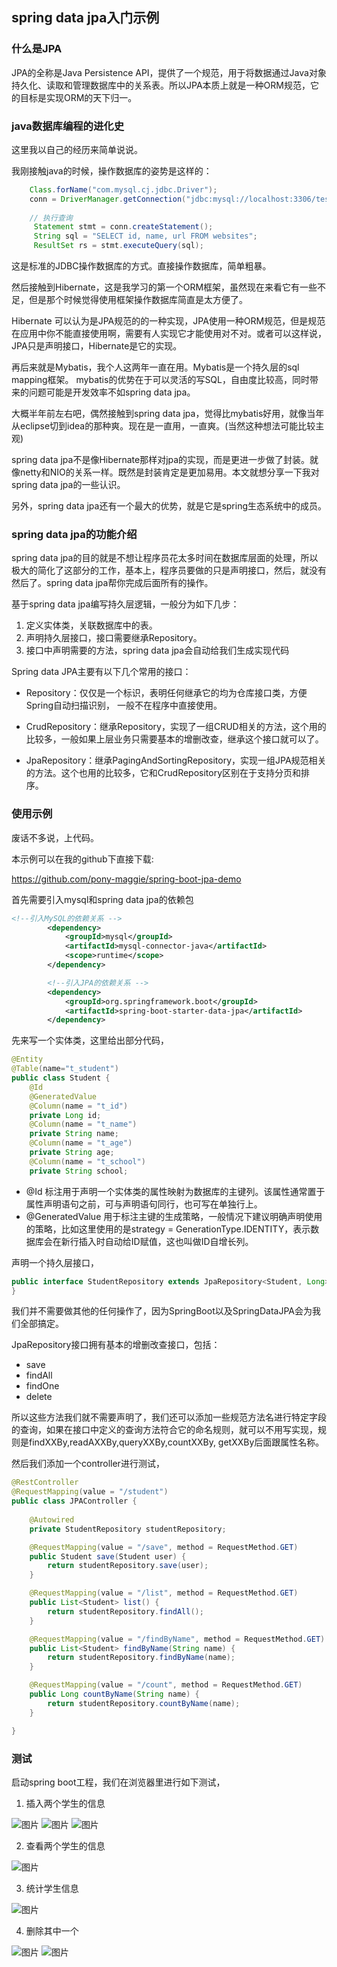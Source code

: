 ## spring data jpa入门示例

### 什么是JPA

JPA的全称是Java Persistence API，提供了一个规范，用于将数据通过Java对象持久化、读取和管理数据库中的关系表。所以JPA本质上就是一种ORM规范，它的目标是实现ORM的天下归一。


### java数据库编程的进化史

这里我以自己的经历来简单说说。

我刚接触java的时候，操作数据库的姿势是这样的：

```java
    Class.forName("com.mysql.cj.jdbc.Driver");
    conn = DriverManager.getConnection("jdbc:mysql://localhost:3306/test","root","123456");
        
    // 执行查询
     Statement stmt = conn.createStatement();
     String sql = "SELECT id, name, url FROM websites";
     ResultSet rs = stmt.executeQuery(sql);
```

这是标准的JDBC操作数据库的方式。直接操作数据库，简单粗暴。

然后接触到Hibernate，这是我学习的第一个ORM框架，虽然现在来看它有一些不足，但是那个时候觉得使用框架操作数据库简直是太方便了。

Hibernate 可以认为是JPA规范的的一种实现，JPA使用一种ORM规范，但是规范在应用中你不能直接使用啊，需要有人实现它才能使用对不对。或者可以这样说，JPA只是声明接口，Hibernate是它的实现。


再后来就是Mybatis，我个人这两年一直在用。Mybatis是一个持久层的sql mapping框架。
mybatis的优势在于可以灵活的写SQL，自由度比较高，同时带来的问题可能是开发效率不如spring data jpa。

大概半年前左右吧，偶然接触到spring data jpa，觉得比mybatis好用，就像当年从eclipse切到idea的那种爽。现在是一直用，一直爽。(当然这种想法可能比较主观)

spring data jpa不是像Hibernate那样对jpa的实现，而是更进一步做了封装。就像netty和NIO的关系一样。既然是封装肯定是更加易用。本文就想分享一下我对spring data jpa的一些认识。

另外，spring data jpa还有一个最大的优势，就是它是spring生态系统中的成员。

### spring data jpa的功能介绍

spring data jpa的目的就是不想让程序员花太多时间在数据库层面的处理，所以极大的简化了这部分的工作，基本上，程序员要做的只是声明接口，然后，就没有然后了。spring data jpa帮你完成后面所有的操作。

基于spring data jpa编写持久层逻辑，一般分为如下几步：

1. 定义实体类，关联数据库中的表。
2. 声明持久层接口，接口需要继承Repository。
3. 接口中声明需要的方法，spring data jpa会自动给我们生成实现代码

Spring data JPA主要有以下几个常用的接口：

* Repository：仅仅是一个标识，表明任何继承它的均为仓库接口类，方便Spring自动扫描识别， 一般不在程序中直接使用。

* CrudRepository：继承Repository，实现了一组CRUD相关的方法，这个用的比较多，一般如果上层业务只需要基本的增删改查，继承这个接口就可以了。

* JpaRepository：继承PagingAndSortingRepository，实现一组JPA规范相关的方法。这个也用的比较多，它和CrudRepository区别在于支持分页和排序。

### 使用示例

废话不多说，上代码。

本示例可以在我的github下直接下载:

https://github.com/pony-maggie/spring-boot-jpa-demo


首先需要引入mysql和spring data jpa的依赖包

```xml
<!--引入MySQL的依赖关系 -->
		<dependency>
			<groupId>mysql</groupId>
			<artifactId>mysql-connector-java</artifactId>
			<scope>runtime</scope>
		</dependency>

		<!--引入JPA的依赖关系 -->
		<dependency>
			<groupId>org.springframework.boot</groupId>
			<artifactId>spring-boot-starter-data-jpa</artifactId>
		</dependency>
```



先来写一个实体类，这里给出部分代码，

```java
@Entity
@Table(name="t_student")
public class Student {
	@Id
    @GeneratedValue
    @Column(name = "t_id")
    private Long id;
    @Column(name = "t_name")
    private String name;
    @Column(name = "t_age")
    private String age;
    @Column(name = "t_school")
    private String school;
```


* @Id 标注用于声明一个实体类的属性映射为数据库的主键列。该属性通常置于属性声明语句之前，可与声明语句同行，也可写在单独行上。 
* @GeneratedValue 用于标注主键的生成策略，一般情况下建议明确声明使用的策略，比如这里使用的是strategy = GenerationType.IDENTITY，表示数据库会在新行插入时自动给ID赋值，这也叫做ID自增长列。



声明一个持久层接口，

```java
public interface StudentRepository extends JpaRepository<Student, Long> {
}
```


我们并不需要做其他的任何操作了，因为SpringBoot以及SpringDataJPA会为我们全部搞定。

JpaRepository接口拥有基本的增删改查接口，包括：

* save
* findAll
* findOne
* delete

所以这些方法我们就不需要声明了，我们还可以添加一些规范方法名进行特定字段的查询，如果在接口中定义的查询方法符合它的命名规则，就可以不用写实现，规则是findXXBy,readAXXBy,queryXXBy,countXXBy, getXXBy后面跟属性名称。

然后我们添加一个controller进行测试，

```java
@RestController
@RequestMapping(value = "/student")
public class JPAController {
	
	@Autowired
	private StudentRepository studentRepository;

	@RequestMapping(value = "/save", method = RequestMethod.GET)
	public Student save(Student user) {
		return studentRepository.save(user);
	}

	@RequestMapping(value = "/list", method = RequestMethod.GET)
	public List<Student> list() {
		return studentRepository.findAll();
	}

	@RequestMapping(value = "/findByName", method = RequestMethod.GET)
	public List<Student> findByName(String name) {
		return studentRepository.findByName(name);
	}

	@RequestMapping(value = "/count", method = RequestMethod.GET)
	public Long countByName(String name) {
		return studentRepository.countByName(name);
	}

}
```

	 
### 测试
启动spring boot工程，我们在浏览器里进行如下测试，

1. 插入两个学生的信息

![图片](https://github.com/pony-maggie/spring-boot-jpa-demo/images/1-1.jpg)
![图片](https://github.com/pony-maggie/spring-boot-jpa-demo/images/1-2.jpg)
![图片](https://github.com/pony-maggie/spring-boot-jpa-demo/images/1-3.jpg)

2. 查看两个学生的信息

![图片](https://github.com/pony-maggie/spring-boot-jpa-demo/images/2.jpgs)

3. 统计学生信息

![图片](https://github.com/pony-maggie/spring-boot-jpa-demo/images/3.jpg)


4. 删除其中一个

![图片](https://github.com/pony-maggie/spring-boot-jpa-demo/images/4-1.jpg)
![图片](https://github.com/pony-maggie/spring-boot-jpa-demo/images/4-2.jpg)



